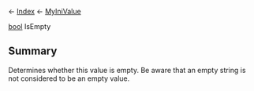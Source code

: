 ← [Index](Api-Index) ← [MyIniValue](VRage.Game.ModAPI.Ingame.Utilities.MyIniValue)

[bool](System.Boolean) IsEmpty

## Summary

Determines whether this value is empty. Be aware that an empty string is not considered to be an empty value.

